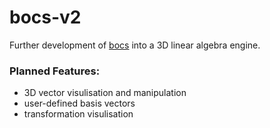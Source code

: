 # bocs-v2
Further development of [bocs](https://github.com/SamuelClucas/bocs) into a 3D linear algebra engine.

### Planned Features:
- 3D vector visulisation and manipulation
- user-defined basis vectors
- transformation visulisation
